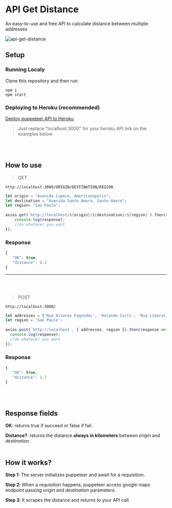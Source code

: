 # API Get Distance 
An easy-to-use and free API to calculate distance between multiple addresses

![api-get-distance](https://user-images.githubusercontent.com/76014502/149596241-058ec256-ed60-4e3d-8f8e-c23d571c013b.png)


## Setup

### Running Localy

Clone this repository and then run:

    npm i
    npm start

### Deploying to Heroku (recommended)
<a href="https://www.youtube.com/watch?v=Kl7mqpAK-bk&t=130s"> Deploy puppeteer API to Heroku</a>
> Just replace "localhost:3000" for your heroku API link on the examples below

<br></br>


## How to use

> GET

    http://localhost:3000/ORIGIN/DESTINATION/REGION

````javascript
let origin = "Avenida Cupece, Americanopolis";
let destination = "Avenida Santo Amaro, Santo Amaro";
let region= "Sao Paulo";
    
axios.get(`http://localhost/${origin}/${destination}/${region}`).then(response  => {
    console.log(response);
    //do whatever you want
});
````
### Response 
````javascript
{
   "OK": true,
   "distance": 8.2
}
````
<hr>
<br></br>

> POST

    http://localhost:3000/

````javascript
let addresses = ['Rua Alvares Fagundes', 'Rolando Curti', 'Rua Liberalina'];
let region = 'Sao Paulo';
    
axios.post(`http://localhost`, { addresses, region }).then(response => {
  console.log(response);
  //do whatever you want
});
````
### Response 
````javascript
{
   "OK": true,
   "distance": 2.7
}
````
<br></br>
##  Response fields

**OK**: returns true if succeed or false if fail.

**Distance?**: returns the distance **always in kilometers** between *origin* and *destination*.
<br></br>
## How it works?

**Step 1**: The server initializes puppeteer and await for a requisition.

**Step 2**: When a requisition happens, puppeteer access google maps endpoint passing *origin* and *destination* parameters.

**Step 3**: It scrapes the distance and returns to your API call.

